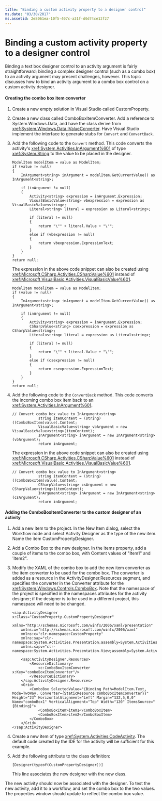 ```yaml
---
title: "Binding a custom activity property to a designer control"
ms.date: "03/30/2017"
ms.assetid: 2e8061ea-10f5-407c-a31f-d0d74ce12f27
---
```

# Binding a custom activity property to a designer control
Binding a text box designer control to an activity argument is fairly straightforward; binding a complex designer control (such as a combo box) to an activity argument may present challenges, however. This topic discusses how to bind an activity argument to a combo box control on a custom activity designer.  
  
#### Creating the combo box item converter  
  
1. Create a new empty solution in Visual Studio called CustomProperty.  
  
2. Create a new class called ComboBoxItemConverter. Add a reference to System.Windows.Data, and have the class derive from <xref:System.Windows.Data.IValueConverter>. Have Visual Studio implement the interface to generate stubs for `Convert` and `ConvertBack`.  
  
3. Add the following code to the `Convert` method. This code converts the activity's <xref:System.Activities.InArgument%601> of type <xref:System.String> to the value to be placed in the designer.  
  
   ```  
   ModelItem modelItem = value as ModelItem;  
   if (value != null)  
   {  
       InArgument<string> inArgument = modelItem.GetCurrentValue() as InArgument<string>;  
  
       if (inArgument != null)  
       {  
           Activity<string> expression = inArgument.Expression;  
           VisualBasicValue<string> vbexpression = expression as VisualBasicValue<string>;  
           Literal<string> literal = expression as Literal<string>;  
  
           if (literal != null)  
           {  
               return "\"" + literal.Value + "\"";  
           }  
           else if (vbexpression != null)  
           {  
               return vbexpression.ExpressionText;  
           }  
       }  
   }  
   return null;  
   ```  
  
    The expression in the above code snippet can also be created using <xref:Microsoft.CSharp.Activities.CSharpValue%601> instead of <xref:Microsoft.VisualBasic.Activities.VisualBasicValue%601>.  
  
   ```  
   ModelItem modelItem = value as ModelItem;  
   if (value != null)  
   {  
       InArgument<string> inArgument = modelItem.GetCurrentValue() as InArgument<string>;  
  
       if (inArgument != null)  
       {  
           Activity<string> expression = inArgument.Expression;  
           CSharpValue<string> csexpression = expression as CSharpValue<string>;  
           Literal<string> literal = expression as Literal<string>;  
  
           if (literal != null)  
           {  
               return "\"" + literal.Value + "\"";  
           }  
           else if (csexpression != null)  
           {  
               return csexpression.ExpressionText;  
           }  
       }  
   }  
   return null;  
   ```  
  
4. Add the following code to the `ConvertBack` method. This code converts the incoming combo box item back to an <xref:System.Activities.InArgument%601>.  
  
   ```  
   // Convert combo box value to InArgument<string>  
               string itemContent = (string)((ComboBoxItem)value).Content;  
               VisualBasicValue<string> vbArgument = new VisualBasicValue<string>(itemContent);  
               InArgument<string> inArgument = new InArgument<string>(vbArgument);  
               return inArgument;  
   ```  
  
    The expression in the above code snippet can also be created using <xref:Microsoft.CSharp.Activities.CSharpValue%601> instead of <xref:Microsoft.VisualBasic.Activities.VisualBasicValue%601>.  
  
   ```  
   // Convert combo box value to InArgument<string>  
               string itemContent = (string)((ComboBoxItem)value).Content;  
               CSharpValue<string> csArgument = new CSharpValue<string>(itemContent);  
               InArgument<string> inArgument = new InArgument<string>(csArgument);  
               return inArgument;  
   ```  
  
#### Adding the ComboBoxItemConverter to the custom designer of an activity  
  
1. Add a new item to the project. In the New Item dialog, select the Workflow node and select Activity Designer as the type of the new item. Name the item CustomPropertyDesigner.  
  
2. Add a Combo Box to the new designer. In the Items property, add a couple of items to the combo box, with Content values of "Item1" and 'Item2".  
  
3. Modify the XAML of the combo box to add the new item converter as the item converter to be used for the combo box. The converter is added as a resource in the ActivityDesigner.Resources segment, and specifies the converter in the Converter attribute for the <xref:System.Windows.Controls.ComboBox>. Note that the namespace of the project is specified in the namespaces attributes for the activity designer; if the designer is to be used in a different project, this namespace will need to be changed.  
  
   ```  
   <sap:ActivityDesigner x:Class="CustomProperty.CustomPropertyDesigner"  
       xmlns="http://schemas.microsoft.com/winfx/2006/xaml/presentation"  
       xmlns:x="http://schemas.microsoft.com/winfx/2006/xaml"  
       xmlns:c="clr-namespace:CustomProperty"  
       xmlns:sap="clr-namespace:System.Activities.Presentation;assembly=System.Activities.Presentation"  
       xmlns:sapv="clr-namespace:System.Activities.Presentation.View;assembly=System.Activities.Presentation">  
  
       <sap:ActivityDesigner.Resources>  
           <ResourceDictionary>  
               <c:ComboBoxItemConverter x:Key="comboBoxItemConverter"/>  
           </ResourceDictionary>  
       </sap:ActivityDesigner.Resources>  
       <Grid>  
           <ComboBox SelectedValue="{Binding Path=ModelItem.Text, Mode=TwoWay, Converter={StaticResource comboBoxItemConverter}}"  Height="23" HorizontalAlignment="Left" Margin="132,5,0,0" Name="comboBox1" VerticalAlignment="Top" Width="120" ItemsSource="{Binding}">  
               <ComboBoxItem>item1</ComboBoxItem>  
               <ComboBoxItem>item2</ComboBoxItem>  
           </ComboBox>  
       </Grid>  
   </sap:ActivityDesigner>  
   ```  
  
4. Create a new item of type <xref:System.Activities.CodeActivity>. The default code created by the IDE for the activity will be sufficient for this example.  
  
5. Add the following attribute to the class definition:  
  
   ```  
   [Designer(typeof(CustomPropertyDesigner))]  
   ```  
  
    This line associates the new designer with the new class.  
  
 The new activity should now be associated with the designer. To test the new activity, add it to a workflow, and set the combo box to the two values. The properties window should update to reflect the combo box value.
